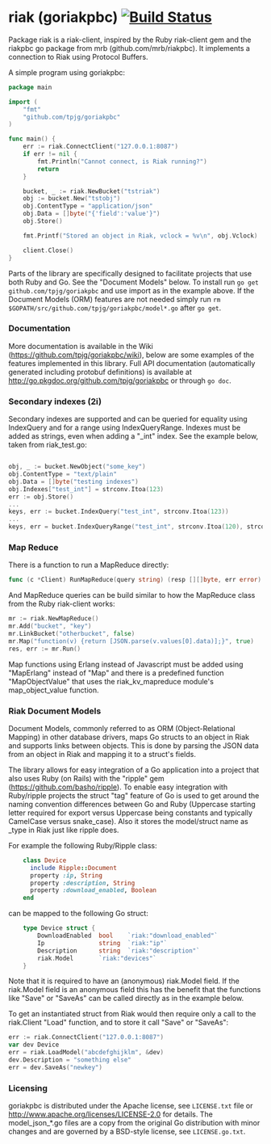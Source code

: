 riak (goriakpbc) [![Build Status](https://travis-ci.org/tpjg/goriakpbc.png?branch=master)](https://travis-ci.org/tpjg/goriakpbc)
=======

Package riak is a riak-client, inspired by the Ruby riak-client gem and the riakpbc go package from mrb (github.com/mrb/riakpbc).
It implements a connection to Riak using Protocol Buffers.

A simple program using goriakpbc:

```go
package main

import (
	"fmt"
	"github.com/tpjg/goriakpbc"
)

func main() {
	err := riak.ConnectClient("127.0.0.1:8087")
	if err != nil {
		fmt.Println("Cannot connect, is Riak running?")
		return
	}

	bucket, _ := riak.NewBucket("tstriak")
	obj := bucket.New("tstobj")
	obj.ContentType = "application/json"
	obj.Data = []byte("{'field':'value'}")
	obj.Store()

	fmt.Printf("Stored an object in Riak, vclock = %v\n", obj.Vclock)

	client.Close()
}
```

Parts of the library are specifically designed to facilitate projects that use both Ruby and Go. See the "Document Models" below.
To install run `go get github.com/tpjg/goriakpbc` and use import as in the example above. If the Document Models (ORM) features are not needed simply run `rm $GOPATH/src/github.com/tpjg/goriakpbc/model*.go` after `go get`.

### Documentation

More documentation is available in the Wiki (https://github.com/tpjg/goriakpbc/wiki), below are some examples of the features implemented in this library. Full API documentation (automatically generated including protobuf definitions) is available at http://go.pkgdoc.org/github.com/tpjg/goriakpbc or through `go doc`.

### Secondary indexes (2i)

Secondary indexes are supported and can be queried for equality using IndexQuery and for a range using IndexQueryRange. Indexes must be added as strings, even when adding a "_int" index. See the example below, taken from riak_test.go:

```go

obj, _ := bucket.NewObject("some_key")
obj.ContentType = "text/plain"
obj.Data = []byte("testing indexes")
obj.Indexes["test_int"] = strconv.Itoa(123)
err := obj.Store()
...
keys, err := bucket.IndexQuery("test_int", strconv.Itoa(123))
...
keys, err = bucket.IndexQueryRange("test_int", strconv.Itoa(120), strconv.Itoa(130))

```

### Map Reduce

There is a function to run a MapReduce directly:
```go
func (c *Client) RunMapReduce(query string) (resp [][]byte, err error)
```

And MapReduce queries can be build similar to how the MapReduce class from the Ruby riak-client works:
```go
mr := riak.NewMapReduce()
mr.Add("bucket", "key")
mr.LinkBucket("otherbucket", false)
mr.Map("function(v) {return [JSON.parse(v.values[0].data)];}", true)
res, err := mr.Run()
```
Map functions using Erlang instead of Javascript must be added using "MapErlang" instead of "Map" and there is a predefined function "MapObjectValue" that uses the riak_kv_mapreduce module's map_object_value function.

### Riak Document Models

Document Models, commonly referred to as ORM (Object-Relational Mapping) in other database drivers, maps Go structs to an object in Riak and supports links between objects. This is done by parsing the JSON data from an object in Riak and mapping it to a struct's fields.

The library allows for easy integration of a Go application into a project that also uses Ruby (on Rails) with the "ripple" gem (https://github.com/basho/ripple). To enable easy integration with Ruby/ripple projects the struct "tag" feature of Go is used to get around the naming convention differences between Go and Ruby (Uppercase starting letter required for export versus Uppercase being constants and typically CamelCase versus snake_case). Also it stores the model/struct name as _type in Riak just like ripple does.

For example the following Ruby/Ripple class:
```ruby
    class Device
      include Ripple::Document
      property :ip, String
      property :description, String
      property :download_enabled, Boolean
    end
```
can be mapped to the following Go struct:
```go
    type Device struct {
        DownloadEnabled  bool    `riak:"download_enabled"`
        Ip               string  `riak:"ip"`
        Description      string  `riak:"description"`
        riak.Model       `riak:"devices"`
    }
```
Note that it is required to have an (anonymous) riak.Model field. If the riak.Model field is an anonymous field this has the benefit that the functions like "Save" or "SaveAs" can be called directly as in the example below.

To get an instantiated struct from Riak would then require only a call to the riak.Client "Load" function, and to store it call "Save" or "SaveAs":
```go
err := riak.ConnectClient("127.0.0.1:8087")
var dev Device 
err = riak.LoadModel("abcdefghijklm", &dev)
dev.Description = "something else"
err = dev.SaveAs("newkey")
```

### Licensing

goriakpbc is distributed under the Apache license, see `LICENSE.txt` file or http://www.apache.org/licenses/LICENSE-2.0 for details. The model_json_*.go files are a copy from the original Go distribution with minor changes and are governed by a BSD-style license, see `LICENSE.go.txt`.
